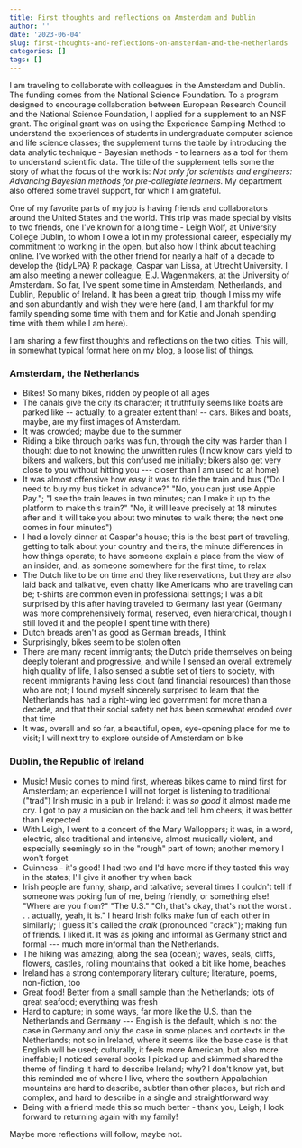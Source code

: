 ```yaml
---
title: First thoughts and reflections on Amsterdam and Dublin
author: ''
date: '2023-06-04'
slug: first-thoughts-and-reflections-on-amsterdam-and-the-netherlands
categories: []
tags: []
---
```


I am traveling to collaborate with colleagues in the Amsterdam and Dublin. The funding comes from the National Science Foundation. To a program designed to encourage collaboration between European Research Council and the National Science Foundation, I applied for a supplement to an NSF grant. The original grant was on using the Experience Sampling Method to understand the experiences of students in undergraduate computer science and life science classes; the supplement turns the table by introducing the data analytic technique - Bayesian methods - to learners as a tool for them to understand scientific data. The title of the supplement tells some the story of what the focus of the work is: *Not only for scientists and engineers: Advancing Bayesian methods for pre-collegiate learners.* My department also offered some travel support, for which I am grateful.

One of my favorite parts of my job is having friends and collaborators around the United States and the world. This trip was made special by visits to two friends, one I've known for a long time - Leigh Wolf, at University College Dublin, to whom I owe a lot in my professional career, especially my commitment to working in the open, but also how I think about teaching online. I've worked with the other friend for nearly a half of a decade to develop the {tidyLPA} R package, Caspar van Lissa, at Utrecht University. I am also meeting a newer colleague, E.J. Wagenmakers, at the University of Amsterdam. So far, I've spent some time in Amsterdam, Netherlands, and Dublin, Republic of Ireland. It has been a great trip, though I miss my wife and son abundantly and wish they were here (and, I am thankful for my family spending some time with them and for Katie and Jonah spending time with them while I am here). 

I am sharing a few first thoughts and reflections on the two cities. This will, in somewhat typical format here on my blog, a loose list of things.

### Amsterdam, the Netherlands

- Bikes! So many bikes, ridden by people of all ages
- The canals give the city its character; it truthfully seems like boats are parked like -- actually, to a greater extent than! -- cars. Bikes and boats, maybe, are my first images of Amsterdam.
- It was crowded; maybe due to the summer
- Riding a bike through parks was fun, through the city was harder than I thought due to not knowing the unwritten rules (I now know cars yield to bikers and walkers, but this confused me initially; bikers also get very close to you without hitting you --- closer than I am used to at home)
- It was almost offensive how easy it was to ride the train and bus ("Do I need to buy my bus ticket in advance?" "No, you can just use Apple Pay."; "I see the train leaves in two minutes; can I make it up to the platform to make this train?" "No, it will leave precisely at 18 minutes after and it will take you about two minutes to walk there; the next one comes in four minutes")
- I had a lovely dinner at Caspar's house; this is the best part of traveling, getting to talk about your country and theirs, the minute differences in how things operate; to have someone explain a place from the view of an insider, and, as someone somewhere for the first time, to relax
- The Dutch like to be on time and they like reservations, but they are also laid back and talkative, even chatty like Americans who are traveling can be; t-shirts are common even in professional settings; I was a bit surprised by this after having traveled to Germany last year (Germany was more comprehensively formal, reserved, even hierarchical, though I still loved it and the people I spent time with there)
- Dutch breads aren't as good as German breads, I think
- Surprisingly, bikes seem to be stolen often
- There are many recent immigrants; the Dutch pride themselves on being deeply tolerant and progressive, and while I sensed an overall extremely high quality of life, I also sensed a subtle set of tiers to society, with recent immigrants having less clout (and financial resources) than those who are not; I found myself sincerely surprised to learn that the Netherlands has had a right-wing led government for more than a decade, and that their social safety net has been somewhat eroded over that time 
- It was, overall and so far, a beautiful, open, eye-opening place for me to visit; I will next try to explore outside of Amsterdam on bike

### Dublin, the Republic of Ireland

- Music! Music comes to mind first, whereas bikes came to mind first for Amsterdam; an experience I will not forget is listening to traditional ("trad") Irish music in a pub in Ireland: it was _so good_ it almost made me cry. I got to pay a musician on the back and tell him cheers; it was better than I expected
- With Leigh, I went to a concert of the Mary Walloppers; it was, in a word, electric, also traditional and intensive, almost musically violent, and especially seemingly so in the "rough" part of town; another memory I won't forget
- Guinness - it's good! I had two and I'd have more if they tasted this way in the states; I'll give it another try when back
- Irish people are funny, sharp, and talkative; several times I couldn't tell if someone was poking fun of me, being friendly, or something else! "Where are you from?" "The U.S." "Oh, that's okay, that's not the worst . . . actually, yeah, it is." I heard Irish folks make fun of each other in similarly; I guess it's called the _craik_ (pronounced "crack"); making fun of friends. I liked it. It was as joking and informal as Germany strict and formal --- much more informal than the Netherlands. 
- The hiking was amazing; along the sea (ocean); waves, seals, cliffs, flowers, castles, rolling mountains that looked a bit like home, beaches
- Ireland has a strong contemporary literary culture; literature, poems, non-fiction, too
- Great food! Better from a small sample than the Netherlands; lots of great seafood; everything was fresh
- Hard to capture; in some ways, far more like the U.S. than the Netherlands and Germany --- English is the default, which is not the case in Germany and only the case in some places and contexts in the Netherlands; not so in Ireland, where it seems like the base case is that English will be used; culturally, it feels more American, but also more ineffable; I noticed several books I picked up and skimmed shared the theme of finding it hard to describe Ireland; why? I don't know yet, but this reminded me of where I live, where the southern Appalachian mountains are hard to describe, subtler than other places, but rich and complex, and hard to describe in a single and straightforward way
- Being with a friend made this so much better - thank you, Leigh; I look forward to returning again with my family!

Maybe more reflections will follow, maybe not.